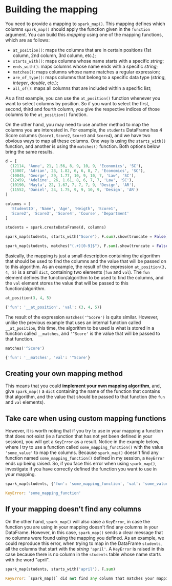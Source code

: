 # Building the mapping

You need to provide a mapping to `spark_map()`. This mapping defines which columns `spark_map()` should apply the function given in the `function` argument. You can build this *mapping* using one of the mapping functions, which are as follows:

- `at_position()`: maps the columns that are in certain positions (1st column, 2nd column, 3rd column, etc.);
- `starts_with()`: maps columns whose name starts with a specific *string*;
- `ends_with()`: maps columns whose name ends with a specific *string*;
- `matches()`: maps columns whose name matches a regular expression;
- `are_of_type()`: maps columns that belong to a specific data type (*string*, *integer*, *double*, etc.);
- `all_of()`: maps all columns that are included within a specific list;

As a first example, you can use the `at_position()` function whenever you want to select columns by position. So if you want to select the first, second, third and fourth column, you give the respective indices of those columns to the `at_position()` function.

On the other hand, you may need to use another method to map the columns you are interested in. For example, the `students` DataFrame has 4 Score columns (`Score1`, `Score2`, `Score3` and `Score4`), and we have two obvious ways to map all these columns. One way is using the `starts_with()` function, and another is using the `matches()` function. Both options below bring the same results.

```python
d = [
  (12114, 'Anne', 21, 1.56, 8, 9, 10, 9, 'Economics', 'SC'),
  (13007, 'Adrian', 23, 1.82, 6, 6, 8, 7, 'Economics', 'SC'),
  (10045, 'George', 29, 1.77, 10, 9, 10, 7, 'Law', 'SC'),
  (12459, 'Adeline', 26, 1.61, 8, 6, 7, 7, 'Law', 'SC'),
  (10190, 'Mayla', 22, 1.67, 7, 7, 7, 9, 'Design', 'AR'),
  (11552, 'Daniel', 24, 1.75, 9, 9, 10, 9, 'Design', 'AR')
]

columns = [
  'StudentID', 'Name', 'Age', 'Heigth', 'Score1',
  'Score2', 'Score3', 'Score4', 'Course', 'Department'
] 

students = spark.createDataFrame(d, columns)

spark_map(students, starts_with("Score"), F.sum).show(truncate = False)
```

```python
spark_map(students, matches("(.+)[0-9]$"), F.sum).show(truncate = False)
```


Basically, the mapping is just a small description containing the algorithm that should be used to find the columns and the value that will be passed on to this algorithm. As an example, the result of the expression `at_position(3, 4, 5)` is a small `dict`, containing two elements (`fun` and `val`). The `fun` element defines the function/algorithm to be used to find the columns, and the `val` element stores the value that will be passed to this function/algorithm.

```python
at_position(3, 4, 5)
```
```python
{'fun': '__at_position', 'val': (3, 4, 5)}
```

The result of the expression `matches('^Score')` is quite similar. However, unlike the previous example that uses an internal function called `__at_position`, this time, the algorithm to be used is what is stored in a function called `__matches`, and `'^Score'` is the value that will be passed to that function.

```python
matches('^Score')
```
```python
{'fun': '__matches', 'val': '^Score'}
```

## Creating your own mapping method

This means that you could **implement your own mapping algorithm**, and, give `spark_map()` a `dict` containing the name of the function that contains that algorithm, and the value that should be passed to that function (the `fun` and `val` elements).


## Take care when using custom mapping functions

However, it is worth noting that if you try to use in your mapping a function that does not exist (ie a function that has not yet been defined in your session), you will get a `KeyError` as a result. Notice in the example below, where I try to use a function called `some_mapping_function()` with the value `'some_value'` to map the columns. Because `spark_map()` doesn't find any function named `some_mapping_function()` defined in my session, a `KeyError` ends up being raised. So, if you face this error when using `spark_map()`, investigate if you have correctly defined the function you want to use in your mapping.

```python
spark_map(students, {'fun': 'some_mapping_function', 'val': 'some_value'}, F.sum)
```

```python
KeyError: 'some_mapping_function'
```

## If your mapping doesn't find any columns

On the other hand, `spark_map()` will also raise a `KeyError`, in case the function you are using in your mapping doesn't find any columns in your DataFrame. However, in this case, `spark_map()` sends a clear message that no columns were found using the mapping you defined. As an example, we could reproduce this error, when trying to map in the DataFrame `students`, all the columns that start with the *string* `'april'`. A `KeyError` is raised in this case because there is no column in the `students` table whose name starts with the word "april".

```python
spark_map(students, starts_with('april'), F.sum)
```
```python
KeyError: `spark_map()` did not find any column that matches your mapping!
```